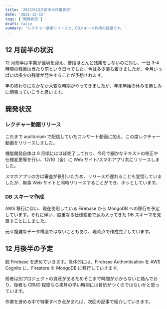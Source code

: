 ```yaml
---
title: '2021年12月前半の作業状況'
date: '2021-12-15'
tags: ['開発状況']
draft: false
summary: 'レクチャー動画リリースと、DBスキーマ作成の話題です。'
---
```


## 12 月前半の状況

12 月前半は本業が佳境を迎え、普段ほとんど残業をしないのに対し、一日 3-4 時間の残業は当たり前という日々でした。今は多少落ち着きましたが、今月いっぱいは多少の残業が発生することが予想されます。

年の終わりになかなか大変な時期がやってきましたが、年末年始の休みを楽しみに頑張っていこうと思います。

## 開発状況

### レクチャー動画リリース

これまで auditorium で配信していたコンサート動画に加え、この度レクチャー動画をリリースしました。

機能開発自体は 9 月頃にはほぼ完了しており、今月で細かなテキストの修正や仕様変更等を行い、12/10（金）に Web サイト/スマホアプリ共にリリースしました。

スマホアプリの方は審査が長引いたため、リリースが遅れることも覚悟していましたが、無事 Web サイトと同時リリースすることができ、ホッとしています。

### DB スキーマ作成

AWS 移行に伴い、現在使用している Firebase から MongoDB への移行を予定しています。それに伴い、度重なる仕様変更で込み入ってきた DB スキーマを見直すことにしました。

元々複雑なデータ構造ではないこともあり、現時点で作成完了しています。

## 12 月後半の予定

脱 Firebase を進めていきます。具体的には、Firebase Authentication を AWS Cognito に、Firestore を MongoDB に移行していきます。

前者は別プロジェクトの資産があるためそこまで時間がかからないと踏んでおり、後者も CRUD 程度なら来月の早い時期には目処がつくのではないかと思っています。

作業を進める中で特筆すべき点があれば、次回の記事で紹介していきます。
